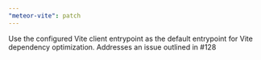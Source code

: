 ```yaml
---
"meteor-vite": patch
---
```


Use the configured Vite client entrypoint as the default entrypoint for Vite dependency optimization. Addresses an issue outlined in #128
